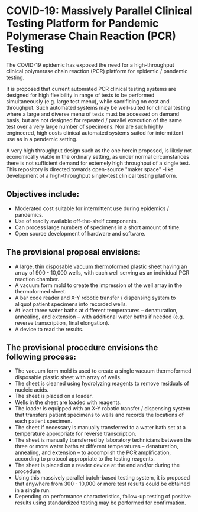 # COVID-19:  Massively Parallel Clinical Testing Platform for Pandemic Polymerase Chain Reaction (PCR) Testing

The COVID-19 epidemic has exposed the need for a high-throughput clinical polymerase chain reaction (PCR) platform for epidemic / pandemic testing. 

It is proposed that current automated PCR clinical testing systems are designed for high flexibility in range of tests to be performed simultaneously (e.g. large test menu), while sacrificing on cost and throughput. Such automated systems may be well-suited for clinical testing where a large and diverse menu of tests must be accessed on demand basis, but are not  designed for repeated / parallel execution of the same test over a very large number of specimens.  Nor are such highly engineered, high costs clinical automated systems suited for intermittent use as in a pendemic setting.

A very high throughput design such as the one herein proposed, is likely not economically viable in the ordinary setting, as under normal circumstances there is not sufficient demand for extemely high throughput of a single test. This repository is directed towards open-source "maker space" -like development of a high-throughput single-test clinical testing platform.  

## Objectives include:

- Moderated cost suitable for intermittent use during epidemics / pandemics.
- Use of readily available off-the-shelf components.
- Can process large numbers of specimens in a short amount of time.
- Open source development of hardware and software.

## The provisional proposal envisions:

-  A large, thin disposable [vacuum thermoformed](https://youtu.be/DWWq2hH7imA?t=84) plastic sheet having an array of 900 - 10,000 wells, with each well serving as an individual PCR reaction chamber.
-  A vacuum form mold to create the impression of the well array in the thermoformed sheet.
- A bar code reader and X-Y robotic transfer / dispensing system to aliquot patient specimens into recorded wells.
- At least three water baths at different temperatures – denaturation, annealing, and extension – with additional water baths if needed (e.g. reverse transcription, final elongation).
- A device to read the results.

## The provisional procedure envisions the following process:

- The vacuum form mold is used to create a single vacuum thermoformed disposable plastic sheet with array of wells.
- The sheet is cleaned using hydrolyzing reagents to remove residuals of nucleic acids.
- The sheet is placed on a loader.
- Wells in the sheet are loaded with reagents.
- The loader is equipped with an X-Y robotic transfer / dispensing system that transfers patient specimens to wells and records the locations of each patient specimen.
- The sheet if necessary is manually transferred to a water bath set at a temperature appropriate for reverse transcription.
-  The sheet is manually transferred by laboratory technicians between the three or more water baths at different temperatures – denaturation, annealing, and extension – to accomplish the PCR amplification, according to protocol appropriate to the testing reagents.
- The sheet is placed on a reader device at the end and/or during the procedure.
- Using this massively parallel batch-based testing system, it is proposed that anywhere from 300 - 10,000 or more test results could be obtained in a single run.
- Depending on performance characteristics, follow-up testing of positive results using standardized testing may be performed for confirmation.
